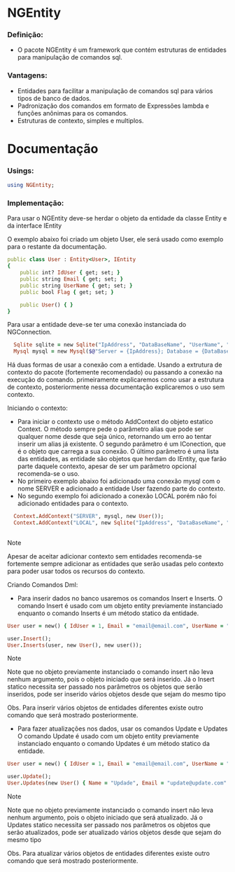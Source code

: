 # NGEntity

### Definição: 
- O pacote NGEntity é um framework que contém estruturas de entidades para manipulação de comandos sql.

### Vantagens: 
- Entidades para facilitar a manipulação de comandos sql para vários tipos de banco de dados.
- Padronização dos comandos em formato de Expressões lambda e funções anônimas para os comandos.
- Estruturas de contexto, simples e multiplos.

# Documentação

### Usings:

```ruby
using NGEntity;
```

### Implementação:

Para usar o NGEntity deve-se herdar o objeto da entidade da classe Entity<Tsource> e da interface IEntity

O exemplo abaixo foi criado um objeto User, ele será usado como exemplo para o restante da documentação.
```ruby
public class User : Entity<User>, IEntity
{
	public int? IdUser { get; set; }
	public string Email { get; set; }
	public string UserName { get; set; }
	public bool Flag { get; set; }

	public User() { }
}
```

Para usar a entidade deve-se ter uma conexão instanciada do NGConnection.
```ruby
  Sqlite sqlite = new Sqlite("IpAddress", "DataBaseName", "UserName", "Password");
  Mysql mysql = new Mysql($@"Server = {IpAddress}; Database = {DataBaseName}; Uid = {UserName}; Pwd = {Password}; Connection Timeout = {TimeOut};");
```
Há duas formas de usar a conexão com a entidade. Usando a extrutura de contexto do pacote (fortemente recomendado) ou passando a conexão na execução do comando.
primeiramente explicaremos como usar a estrutura de contexto, posteriormente nessa documentação explicaremos o uso sem contexto.

Iniciando o contexto:
 - Para iniciar o contexto use o método AddContext do objeto estatico Context.
   O método sempre pede o parâmetro alias que pode ser qualquer nome desde que seja único, retornando um erro ao tentar inserir um alias já existente.
   O segundo parâmetro é um IConection, que é o objeto que carrega a sua conexão.
   O último parâmetro é uma lista das entidades, as entidade são objetos que herdam do IEntity, que farão parte daquele contexto, apesar de ser um parâmetro opcional recomenda-se o uso.
 - No primeiro exemplo abaixo foi adicionado uma conexão mysql com o nome SERVER e adicionado a entidade User fazendo parte do contexto.
 - No segundo exemplo foi adicionado a conexão LOCAL porém não foi adicionado entidades para o contexto.
```ruby
  Context.AddContext("SERVER", mysql, new User());
  Context.AddContext("LOCAL", new Sqlite("IpAddress", "DataBaseName", "UserName", "Password"));
  
```
> [!NOTE]
> Apesar de aceitar adicionar contexto sem entidades recomenda-se fortemente sempre adicionar as entidades que serão usadas pelo contexto para poder usar todos os recursos do contexto.
>

Criando Comandos Dml:
 - Para inserir dados no banco usaremos os comandos Insert e Inserts.
   O comando Insert é usado com um objeto entity previamente instanciado enquanto o comando Inserts é um método statico da entidade.
```ruby
User user = new() { IdUser = 1, Email = "email@email.com", UserName = "teste", Flag = false };

user.Insert();
User.Inserts(user, new User(), new user());
```
> [!NOTE]
> Note que no objeto previamente instanciado o comando insert não leva nenhum argumento, pois o objeto iniciado que será inserido.
> Já o Insert statico necessita ser passado nos parâmetros os objetos que serão inseridos, pode ser inserido vários objetos desde que sejam do mesmo tipo
>
> Obs. Para inserir vários objetos de entidades diferentes existe outro comando que será mostrado posteriormente.

 - Para fazer atualizações nos dados, usar os comandos Update e Updates
   O comando Update é usado com um objeto entity previamente instanciado enquanto o comando Updates é um método statico da entidade.
```ruby
User user = new() { IdUser = 1, Email = "email@email.com", UserName = "teste", Flag = false };

user.Update();
User.Updates(new User() { Name = "Updade", Email = "update@update.com" }).Where(w => w.IdUser == 1 && w.Name == "Will");
```
> [!NOTE]
> Note que no objeto previamente instanciado o comando insert não leva nenhum argumento, pois o objeto iniciado que será atualizado.
> Já o Updates statico necessita ser passado nos parâmetros os objetos que serão atualizados, pode ser atualizado vários objetos desde que sejam do mesmo tipo
>
> Obs. Para atualizar vários objetos de entidades diferentes existe outro comando que será mostrado posteriormente.
